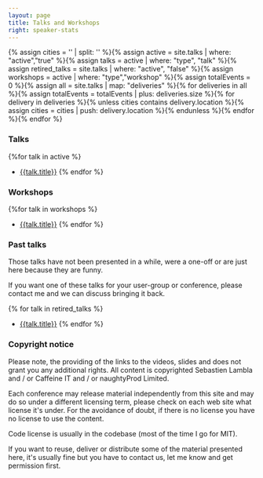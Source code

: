 ```yaml
---
layout: page
title: Talks and Workshops
right: speaker-stats
---
```

{%
assign cities = '' | split: ''                                              %}{%
assign active = site.talks | where: "active","true"                         %}{%
assign talks = active | where: "type", "talk"                            %}{%
assign retired_talks = site.talks | where: "active", "false"                %}{%
assign workshops = active | where: "type","workshop"                        %}{%
assign totalEvents = 0                                                      %}{%
assign all = site.talks | map: "deliveries"                                 %}{%
for deliveries in all                                                       %}{%
  assign totalEvents = totalEvents | plus: deliveries.size                  %}{%
  for delivery in deliveries                                                %}{%
    unless cities contains delivery.location                                %}{%
    assign cities = cities | push: delivery.location                        %}{%
    endunless %}{%
  endfor %}{%
endfor %}

### Talks

{%for talk in active %}
 - [{{talk.title}}]({{site.url}}{{talk.url}})
{% endfor %}

### Workshops

{%for talk in workshops %}
 - [{{talk.title}}]({{site.url}}{{talk.url}})
{% endfor %}

### Past talks

Those talks have not been presented in a while, were a one-off or are just here because they are funny.

If you want one of these talks for your user-group or conference, please contact me and we can discuss bringing it back.

 {% for talk in retired_talks %}
  - [{{talk.title}}]({{site.url}}{{talk.url}})
 {% endfor %}

### Copyright notice

Please note, the providing of the links to the videos, slides and does not grant you any additional rights. All content
is copyrighted Sebastien Lambla and / or Caffeine IT and / or naughtyProd Limited.

Each conference may release material independently from this site and may do so under a different licensing term, please
check on each web site what license it's under. For the avoidance of doubt, if there is no license you have no license
to use the content.

Code license is usually in the codebase (most of the time I go for MIT).

If you want to reuse, deliver or distribute some of the material presented here, it's usually fine but you have to
contact us, let me know and get permission first.
